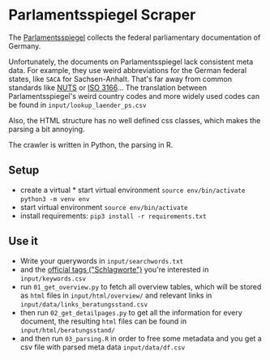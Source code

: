 # Parlamentsspiegel Scraper
 
 The [Parlamentsspiegel](https://www.parlamentsspiegel.de/home/einfache-suche.html) collects the federal parliamentary documentation of Germany. 

Unfortunately, the documents on Parlamentsspiegel lack consistent meta data. For example, they use weird abbreviations for the German federal states, like `SACA` for Sachsen-Anhalt. That's far away from common standards like [NUTS](https://en.wikipedia.org/wiki/NUTS) or [ISO 3166](https://en.wikipedia.org/wiki/ISO_3166)... The translation between Parlamentsspiegel's weird country codes and more widely used codes can be found in `input/lookup_laender_ps.csv`

Also, the HTML structure has no well defined css classes, which makes the parsing a bit annoying.

The crawler is written in Python, the parsing in R.

## Setup

* create a virtual * start virtual environment `source env/bin/activate`
 `python3 -m venv env`
* start virtual environment `source env/bin/activate`
* install requirements: `pip3 install -r requirements.txt`

## Use it

* Write your querywords in `input/searchwords.txt`
* and the [official tags ("Schlagworte")](https://www.parlamentsspiegel.de/sites/parlamentsspiegel/home/indexeinblick.html) you're interested in `input/keywords.csv`
* run `01_get_overview.py` to fetch all overview tables, which will be stored as `html` files in `input/html/overview/` and relevant links in `input/data/links_beratungsstand.csv`
* then run `02_get_detailpages.py` to get all the information for every document, the resulting `html` files can be found in `input/html/beratungsstand/`
* and then run `03_parsing.R` in order to free some metadata and you get a csv file with parsed meta data `input/data/df.csv`


